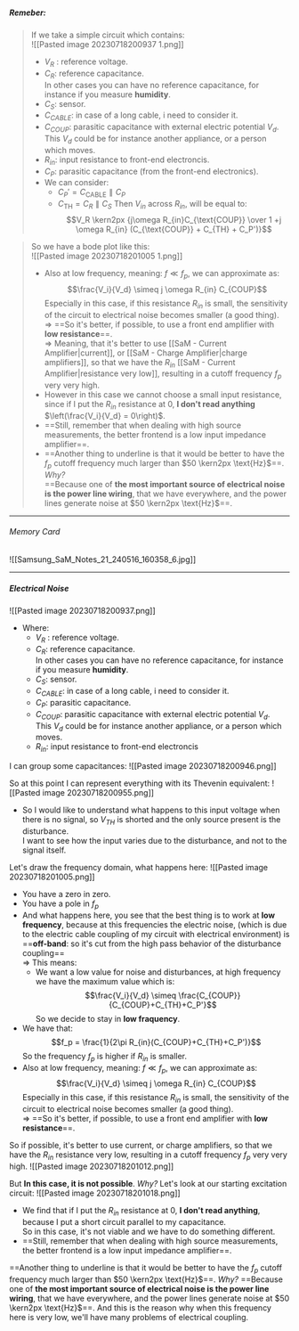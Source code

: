 ##### ***Remeber***:

> If we take a simple circuit which contains:<br>![[Pasted image 20230718200937 1.png]]
>  - $V_R$ : reference voltage.
>  - $C_R$: reference capacitance.<br>In other cases you can have no reference capacitance, for instance if you measure **humidity**.
>  - $C_S$: sensor.
>  - $C_{CABLE}$: in case of a long cable, i need to consider it.
>  - $C_{COUP}$: parasitic capacitance with external electric potential $V_d$.<br>This $V_d$ could be for instance another appliance, or a person which moves.
>  - $R_{in}$: input resistance to front-end electroncis.
>  - $C_{P}$: parasitic capacitance (from the front-end electronics).
>  - We can consider:
> 	 - $C_P' = C_{\text{CABLE}} \parallel C_P$
> 	 - $C_{\text{TH}} = C_R \parallel C_S$
> Then $V_{in}$ across $R_{in}$, will be equal to:$$V_R \kern2px {j\omega R_{in}C_{\text{COUP}} \over 1 +j \omega R_{in} (C_{\text{COUP}} + C_{TH} + C_P')}$$

> So we have a bode plot like this:<br>![[Pasted image 20230718201005 1.png]]
> - Also at low frequency, meaning: $f \ll f_p$, we can approximate as:$$\frac{V_i}{V_d} \simeq j \omega R_{in} C_{COUP}$$Especially in this case, if this resistance $R_{in}$ is small, the sensitivity of the circuit to electrical noise becomes smaller (a good thing).<br>⇒ ==So it's better, if possible, to use a front end amplifier with **low resistance**==.<br>⇒ Meaning, that it's better to use [[SaM - Current Amplifier|current]], or [[SaM - Charge Amplifier|charge amplifiers]], so that we have the $R_{in}$ [[SaM - Current Amplifier|resistance very low]], resulting in a cutoff frequency $f_p$ very very high.
> - However in this case we cannot choose a small input resistance, since if I put the $R_{in}$ resistance at $0$, **I don't read anything** $\left(\frac{V_i}{V_d} = 0\right)$.
> - ==Still, remember that when dealing with high source measurements, the better frontend is a low input impedance amplifier==.
> - ==Another thing to underline is that it would be better to have the $f_p$ cutoff frequency much larger than $50 \kern2px \text{Hz}$==.<br>*Why?*<br>==Because one of **the most important source of electrical noise is the power line wiring**, that we have everywhere, and the power lines generate noise at $50 \kern2px \text{Hz}$==. 

---
###### Memory Card
![[Samsung_SaM_Notes_21_240516_160358_6.jpg]]

---
##### Electrical Noise
![[Pasted image 20230718200937.png]]
- Where:
	- $V_R$ : reference voltage.
	- $C_R$: reference capacitance.<br>In other cases you can have no reference capacitance, for instance if you measure **humidity**.
	- $C_S$: sensor.
	- $C_{CABLE}$: in case of a long cable, i need to consider it.
	- $C_{P}$: parasitic capacitance.
	- $C_{COUP}$: parasitic capacitance with external electric potential $V_d$.<br>This $V_d$ could be for instance another appliance, or a person which moves.
	- $R_{in}$: input resistance to front-end electroncis

I can group some capacitances:
![[Pasted image 20230718200946.png]]

So at this point I can represent everything with its Thevenin equivalent:
![[Pasted image 20230718200955.png]]
- So I would like to understand what happens to this input voltage when there is no signal, so $V_{TH}$ is shorted and the only source present is the disturbance.<br>I want to see how the input varies due to the disturbance, and not to the signal itself.

Let's draw the frequency domain, what happens here:
![[Pasted image 20230718201005.png]]
- You have a zero in zero.
- You have a pole in $f_p$
- And what happens here, you see that the best thing is to work at **low frequency**, because at this frequencies the electric noise, (which is due to the electric cable coupling of my circuit with electrical environment) is ==**off-band**: so it's cut from the high pass behavior of the disturbance coupling==<br>⇒ This means:
	- We want a low value for noise and disturbances, at high frequency we have the maximum value which is:$$\frac{V_i}{V_d} \simeq \frac{C_{COUP}}{C_{COUP}+C_{TH}+C_P'}$$So we decide to stay in **low fraquency**.
- We have that: $$f_p = \frac{1}{2\pi R_{in}(C_{COUP}+C_{TH}+C_P')}$$So the frequency $f_p$ is higher if $R_{in}$ is smaller.
- Also at low frequency, meaning: $f \ll f_p$, we can approximate as:$$\frac{V_i}{V_d} \simeq j \omega R_{in} C_{COUP}$$Especially in this case, if this resistance $R_{in}$ is small, the sensitivity of the circuit to electrical noise becomes smaller (a good thing).<br>⇒ ==So it's better, if possible, to use a front end amplifier with **low resistance**==. 

So if possible, it's better to use current, or charge amplifiers, so that we have the $R_{in}$ resistance very low, resulting in a cutoff frequency $f_p$ very very high. 
![[Pasted image 20230718201012.png]]

But **In this case, it is not possible**. 
*Why?*
Let's look at our starting excitation circuit:
![[Pasted image 20230718201018.png]]
- We find that if I put the $R_{in}$ resistance at $0$, **I don't read anything**, because I put a short circuit parallel to my capacitance.<br>So in this case, it's not viable and we have to do something different.
- ==Still, remember that when dealing with high source measurements, the better frontend is a low input impedance amplifier==.

==Another thing to underline is that it would be better to have the $f_p$ cutoff frequency much larger than $50 \kern2px \text{Hz}$==.
*Why?*
==Because one of **the most important source of electrical noise is the power line wiring**, that we have everywhere, and the power lines generate noise at $50 \kern2px \text{Hz}$==. 
And this is the reason why when this frequency here is very low, we'll have many problems of electrical coupling. 
